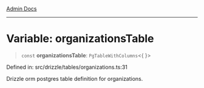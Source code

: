 [Admin Docs](/)

***

# Variable: organizationsTable

> `const` **organizationsTable**: `PgTableWithColumns`\<\{ \}\>

Defined in: src/drizzle/tables/organizations.ts:31

Drizzle orm postgres table definition for organizations.
